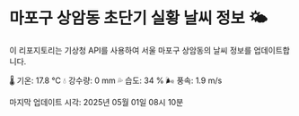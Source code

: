 
# 마포구 상암동 초단기 실황 날씨 정보 🌤️

이 리포지토리는 기상청 API를 사용하여 서울 마포구 상암동의 날씨 정보를 업데이트합니다. 

🌡️ 기온: 17.8 ℃
💧 강수량: 0 mm
💦 습도: 34 %
🌬️ 풍속: 1.9 m/s

마지막 업데이트 시각: 2025년 05월 01일 08시 10분    
